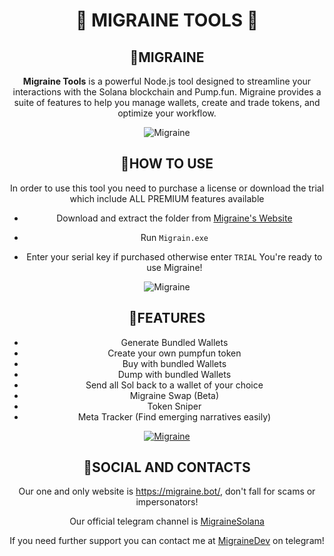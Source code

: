 <div align="center">
    <h1>🧠 MIGRAINE TOOLS 🧠</h1>



   
## 🧠MIGRAINE

 **Migraine Tools** is a powerful Node.js tool designed to streamline your interactions with the Solana blockchain and Pump.fun. Migraine provides a suite of features to help you manage wallets, create and trade tokens, and optimize your workflow.

 ![Migraine](https://i.imgur.com/7Gfznjf.jpeg)


 
## 📖HOW TO USE

In order to use this tool you need to purchase a license or download the trial which include ALL PREMIUM features available

- Download and extract the folder from [Migraine's Website](https://migraine.bot/)

- Run `Migrain.exe`

- Enter your serial key if purchased otherwise enter `TRIAL`
You're ready to use Migraine!

![Migraine](https://i.imgur.com/QloTgEB.jpeg)
##  🧠FEATURES

- Generate Bundled Wallets
- Create your own pumpfun token
- Buy with bundled Wallets
- Dump with bundled Wallets
- Send all Sol back to a wallet of your choice
- Migraine Swap (Beta)
- Token Sniper
- Meta Tracker (Find emerging narratives easily)

[![Migraine](https://img.youtube.com/vi/IkiEWdtLPOw/maxresdefault.jpg)](https://www.youtube.com/watch?v=IkiEWdtLPOw)



## 🧠SOCIAL AND CONTACTS

Our one and only website is https://migraine.bot/, don't fall for scams or impersonators!

Our official telegram channel is [MigraineSolana](https://t.me/migrainesolana)

If you need further support you can contact me at [MigraineDev](https://t.me/migrainedev) on telegram!

